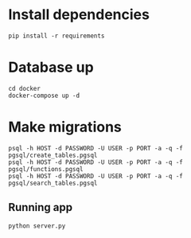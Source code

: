 # Install dependencies
```
pip install -r requirements
```
# Database up

```
cd docker
docker-compose up -d
```

# Make migrations

```
psql -h HOST -d PASSWORD -U USER -p PORT -a -q -f pgsql/create_tables.pgsql
psql -h HOST -d PASSWORD -U USER -p PORT -a -q -f pgsql/functions.pgsql
psql -h HOST -d PASSWORD -U USER -p PORT -a -q -f pgsql/search_tables.pgsql
```

## Running app

```
python server.py
```

